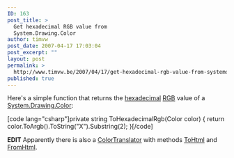 ```yaml
---
ID: 163
post_title: >
  Get hexadecimal RGB value from
  System.Drawing.Color
author: timvw
post_date: 2007-04-17 17:03:04
post_excerpt: ""
layout: post
permalink: >
  http://www.timvw.be/2007/04/17/get-hexadecimal-rgb-value-from-systemdrawingcolor/
published: true
---
```

<p>Here's a simple function that returns the <a href="http://en.wikipedia.org/wiki/Hexadecimal">hexadecimal</a> <a href="http://en.wikipedia.org/wiki/Rgb">RGB</a> value of a <a href="http://msdn2.microsoft.com/en-us/library/system.drawing.color.aspx">System.Drawing.Color</a>:</p>
[code lang="csharp"]private string ToHexadecimalRgb(Color color)
{
 return color.ToArgb().ToString("X").Substring(2);
}[/code]
<p><b>EDIT</b> Apparently there is also a <a href="http://msdn2.microsoft.com/en-us/library/system.drawing.colortranslator.aspx">ColorTranslator</a> with methods <a href="http://msdn2.microsoft.com/en-us/library/system.drawing.colortranslator.tohtml.aspx">ToHtml</a> and <a href="http://msdn2.microsoft.com/en-us/library/system.drawing.colortranslator.fromhtml.aspx">FromHtml</a>.</p>